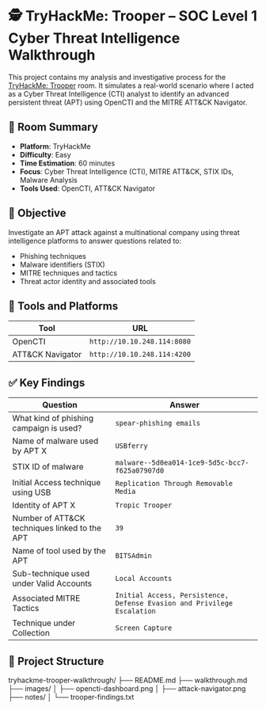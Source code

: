 # 🕵️ TryHackMe: Trooper – SOC Level 1 Cyber Threat Intelligence Walkthrough

This project contains my analysis and investigative process for the [TryHackMe: Trooper](https://tryhackme.com/room/trooper) room. It simulates a real-world scenario where I acted as a Cyber Threat Intelligence (CTI) analyst to identify an advanced persistent threat (APT) using OpenCTI and the MITRE ATT&CK Navigator.

## 🧠 Room Summary

- **Platform**: TryHackMe  
- **Difficulty**: Easy  
- **Time Estimation**: 60 minutes  
- **Focus**: Cyber Threat Intelligence (CTI), MITRE ATT&CK, STIX IDs, Malware Analysis  
- **Tools Used**: OpenCTI, ATT&CK Navigator

## 🎯 Objective

Investigate an APT attack against a multinational company using threat intelligence platforms to answer questions related to:

- Phishing techniques
- Malware identifiers (STIX)
- MITRE techniques and tactics
- Threat actor identity and associated tools

## 🔧 Tools and Platforms

| Tool              | URL                          |
|-------------------|------------------------------|
| OpenCTI           | `http://10.10.248.114:8080`  |
| ATT&CK Navigator  | `http://10.10.248.114:4200`  |

## ✅ Key Findings

| Question                                              | Answer                                |
|-------------------------------------------------------|----------------------------------------|
| What kind of phishing campaign is used?              | `spear-phishing emails`               |
| Name of malware used by APT X                         | `USBferry`                             |
| STIX ID of malware                                    | `malware--5d0ea014-1ce9-5d5c-bcc7-f625a07907d0` |
| Initial Access technique using USB                    | `Replication Through Removable Media`            |
| Identity of APT X                                     | `Tropic Trooper`                       |
| Number of ATT&CK techniques linked to the APT         | `39`                                    |
| Name of tool used by the APT                          | `BITSAdmin`                              |
| Sub-technique used under Valid Accounts               | `Local Accounts`                       |
| Associated MITRE Tactics                              | `Initial Access, Persistence,  Defense Evasion and Privilege Escalation` |
| Technique under Collection                            | `Screen Capture`                       |

## 📁 Project Structure

tryhackme-trooper-walkthrough/
├── README.md
├── walkthrough.md
├── images/
│ ├── opencti-dashboard.png
│ ├── attack-navigator.png
├── notes/
│ └── trooper-findings.txt

